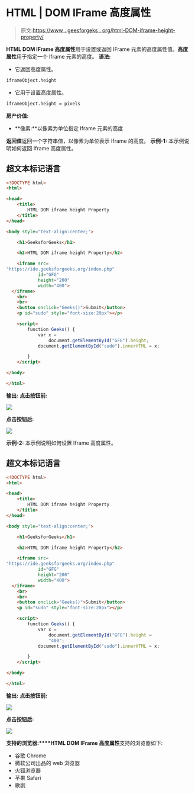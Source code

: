 # HTML | DOM IFrame 高度属性

> 原文:[https://www . geesforgeks . org/html-DOM-iframe-height-property/](https://www.geeksforgeeks.org/html-dom-iframe-height-property/)

**HTML DOM IFrame 高度属性**用于设置或返回 IFrame 元素的高度属性值。**高度属性**用于指定一个 Iframe 元素的高度。
**语法:**

*   它返回高度属性。

```html
iframeObject.height
```

*   它用于设置高度属性。

```html
iframeObject.height = pixels
```

**房产价值:**

*   **像素:**以像素为单位指定 Iframe 元素的高度

**返回值**返回一个字符串值，以像素为单位表示 Iframe 的高度。
**示例-1:** 本示例说明如何返回 Iframe 高度属性。

## 超文本标记语言

```html
<!DOCTYPE html>
<html>

<head>
    <title>
        HTML DOM iframe height Property
    </title>
</head>

<body style="text-align:center;">

    <h1>GeeksforGeeks</h1>

    <h2>HTML DOM iframe height Property</h2>

    <iframe src=
"https://ide.geeksforgeeks.org/index.php"
            id="GFG"
            height="200"
            width="400">
  </iframe>
    <br>
    <br>
    <button onclick="Geeks()">Submit</button>
    <p id="sudo" style="font-size:20px"></p>

    <script>
        function Geeks() {
            var x =
                document.getElementById("GFG").height;
            document.getElementById("sudo").innerHTML = x;

        }
    </script>

</body>

</html>
```

**输出:**
**点击按钮前:**

![](img/decb8186973083846b828ae92d8c331c.png)

**点击按钮后:**

![](img/af72e9f5001185564f96d7e04462482d.png)

**示例-2:** 本示例说明如何设置 Iframe 高度属性。

## 超文本标记语言

```html
<!DOCTYPE html>
<html>

<head>
    <title>
        HTML DOM iframe height Property
    </title>
</head>

<body style="text-align:center;">

    <h1>GeeksforGeeks</h1>

    <h2>HTML DOM iframe height Property</h2>

    <iframe src=
"https://ide.geeksforgeeks.org/index.php"
            id="GFG"
            height="200"
            width="400">
  </iframe>
    <br>
    <br>
    <button onclick="Geeks()">Submit</button>
    <p id="sudo" style="font-size:20px"></p>

    <script>
        function Geeks() {
            var x =
                document.getElementById("GFG").height =
                "400";
            document.getElementById("sudo").innerHTML = x;

        }
    </script>

</body>

</html>
```

**输出:**
**点击按钮前:**

![](img/1bc2819c0f7c79db870dac0a939f3286.png)

**点击按钮后:**

![](img/463f2aead0d87a6b0bc73148c6dc09ed.png)

**支持的浏览器:****HTML DOM IFrame 高度属性**支持的浏览器如下:

*   谷歌 Chrome
*   微软公司出品的 web 浏览器
*   火狐浏览器
*   苹果 Safari
*   歌剧